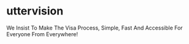 # uttervision
We Insist To Make The Visa Process, Simple, Fast And Accessible For Everyone From Everywhere!
